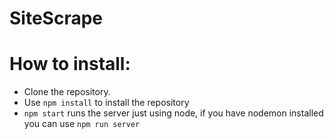 # SiteScrape

# How to install:

* Clone the repository.
* Use `npm install` to install the repository
* `npm start` runs the server just using node, if you have nodemon installed you can use `npm run server`
